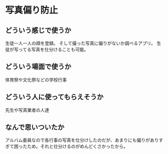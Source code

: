 # 写真偏り防止

 ## どういう感じで使うか
生徒一人一人の顔を登録。
そして撮った写真に偏りがないか調べるアプリ。
生徒が写ってる写真を仕分けることも可能。

 ## どういう場面で使うか
体育祭や文化祭などの学校行事

 ## どういう人に使ってもらえそうか
先生や写真業者の人達

 ## なんで思いついたか
 アルバム委員なので各行事の写真を仕分けしたのだが、あまりにも偏りがありすぎて困ったため。それと仕分けるのがめんどくさかったから。